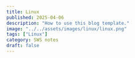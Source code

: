 ```yaml
---
title: Linux
published: 2025-04-06
description: "How to use this blog template."
image: "../../assets/images/linux/linux.png"
tags: ["Linux"]
category: SWS notes
draft: false
---
```




